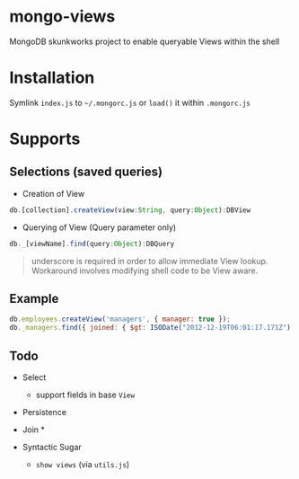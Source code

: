 # mongo-views
MongoDB skunkworks project to enable queryable Views within the shell

Installation
====

Symlink `index.js` to `~/.mongorc.js` or `load()` it within `.mongorc.js`

Supports
=======

Selections (saved queries)
-------------

* Creation of View
```javascript
db.[collection].createView(view:String, query:Object):DBView
```

* Querying of View (Query parameter only)
```javascript
db._[viewName].find(query:Object):DBQuery
```

> underscore is required in order to allow immediate View lookup. Workaround involves modifying shell code to be View aware.

Example
----
```javascript
db.employees.createView('managers', { manager: true });
db._managers.find({ joined: { $gt: ISODate("2012-12-19T06:01:17.171Z") } }).sort({ name: 1 }).pretty();
```

Todo
----
* Select
   * support fields in base `View`

* Persistence

* Join
    *

* Syntactic Sugar
   * `show views` (via `utils.js`)
